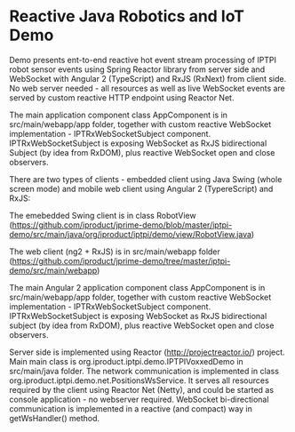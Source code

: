 # Reactive Java Robotics and IoT Demo

Demo presents ent-to-end reactive hot event stream processing of IPTPI robot sensor events using Spring Reactor library from server side and WebSocket with Angular 2 (TypeScript) and RxJS (RxNext) from client side. No web server needed - all resources as well as live WebSocket events are served by custom reactive HTTP endpoint using Reactor Net.

The main application component class AppComponent is in src/main/webapp/app folder, together with custom reactive WebSocket implementation - IPTRxWebSocketSubject component. IPTRxWebSocketSubject is exposing WebSocket as RxJS bidirectional Subject (by idea from RxDOM), plus reactive WebSocket open and close observers.

There are two types of clients - embedded client using Java Swing (whole screen mode) and mobile web client using Angular 2 (TypereScript) and RxJS:

The emebedded Swing client is in class RobotView (https://github.com/iproduct/jprime-demo/blob/master/iptpi-demo/src/main/java/org/iproduct/iptpi/demo/view/RobotView.java)

The web client (ng2 + RxJS) is in src/main/webapp folder (https://github.com/iproduct/jprime-demo/tree/master/iptpi-demo/src/main/webapp)

The main Angular 2 application component class AppComponent is in src/main/webapp/app folder, together with custom reactive WebSocket implementation - IPTRxWebSocketSubject component. IPTRxWebSocketSubject is exposing WebSocket as RxJS bidirectional subject (by idea from RxDOM), plus reactive WebSocket open and close observers.

Server side is implemented using Reactor (http://projectreactor.io/) project. Main main class is org.iproduct.iptpi.demo.IPTPIVoxxedDemo in src/main/java folder. The network communication is implemented in class org.iproduct.iptpi.demo.net.PositionsWsService. It serves all resources required by the client using Reactor Net (Netty), and could be started as console application - no webserver required. WebSocket bi-directional communication is implemented in a reactive (and compact) way in getWsHandler() method.
